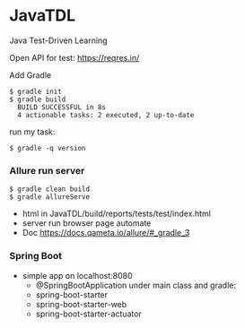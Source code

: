 # JavaTDL
Java Test-Driven Learning

Open API for test: 
https://reqres.in/

Add Gradle
```
$ gradle init
$ gradle build
  BUILD SUCCESSFUL in 8s
  4 actionable tasks: 2 executed, 2 up-to-date
```
run my task:
```
$ gradle -q version
```
### Allure run server
```
$ gradle clean build
$ gradle allureServe
```
- html in JavaTDL/build/reports/tests/test/index.html
- server run browser page automate
- Doc https://docs.qameta.io/allure/#_gradle_3


### Spring Boot
- simple app on localhost:8080
    - @SpringBootApplication under main class and gradle: 
    - spring-boot-starter
    - spring-boot-starter-web
    - spring-boot-starter-actuator
